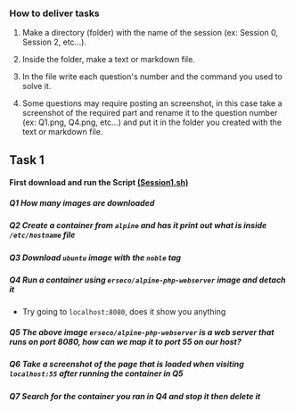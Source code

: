 ### How to deliver tasks 


1. Make a directory (folder) with the name of the session (ex: Session 0, Session 2, etc...).

2. Inside the folder, make a text or markdown file.

3. In the file write each question's number and the command you used to solve it.

4. Some questions may require posting an screenshot, in this case take a screenshot of the required part and rename it to the question number (ex: Q1.png, Q4.png, etc...) and put it in the folder you created with the text or markdown file.

## Task 1

#### First download and run the Script [(Session1.sh)](https://github.com/Open-Source-Community/Get-To-Docker-24/tree/master/Session%201/Scripts)

##### Q1 How many images are downloaded

##### Q2 Create a container from `alpine` and has it print out what is inside `/etc/hostname` file

##### Q3 Download `ubuntu` image with the `noble` tag

##### Q4 Run a container using `erseco/alpine-php-webserver` image and detach it


- Try going to `localhost:8080`, does it show you anything

##### Q5 The above image `erseco/alpine-php-webserver` is a web server that runs on port 8080, how can we map it to port 55 on our host?

##### Q6 Take a screenshot of the page that is loaded when visiting `localhost:55` after running the container in Q5

##### Q7 Search for the container you ran in Q4 and stop it then delete it
